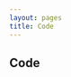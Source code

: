 ```yaml
---
layout: pages
title: Code
---
```


<div id="home">
  <h2><i class="icon-bookmark"></i> Code</h2>
</div>